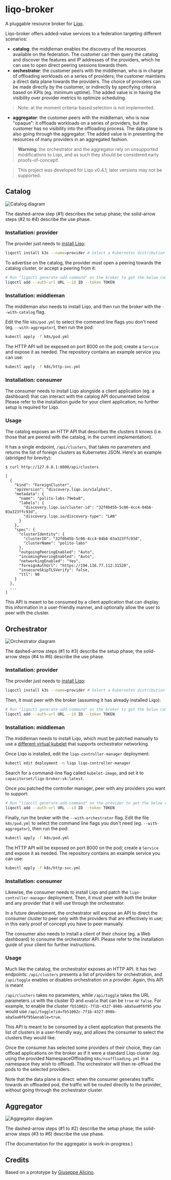 # liqo-broker

A pluggable resource broker for [Liqo](https://github.com/liqotech/liqo/).

Liqo-broker offers added-value services to a federation targeting different scenarios:

 - **catalog**: the middleman enables the discovery of the resources available on the federation. The customer can then query the catalog and discover the features and IP addresses of the providers, which he can use to open direct peering sessions towards them.
 - **orchestrator**: the customer peers with the middleman, who is in charge of offloading workloads on a series of providers; the customer maintains a direct data plane towards the providers. The choice of providers can be made directly by the customer, or indirectly by specifying criteria based on KPIs (eg. minimum uptime). The added value is in having the visibility over provider metrics to optimize scheduling.
 > Note: at the moment criteria-based selection is not implemented.
 - **aggregator**: the customer peers with the middleman, who is now "opaque": it offloads workloads on a series of providers, but the customer has no visibility into the offloading process. The data plane is also going through the aggregator. The added value is in presenting the resources of many providers in an aggregated fashion.

> **Warning**: the orchestrator and the aggregator rely on unsupported modifications to Liqo, and as such they should be considered early proofs-of-concept!

> This project was developed for Liqo v0.4.1; later versions may not be supported.

## Catalog

![Catalog diagram](./img/catalog.svg)

The dashed-arrow step (#1) describes the setup phase; the solid-arrow steps (#2 to #4) describe the use phase.

### Installation: provider

The provider just needs to [install Liqo](https://doc.liqo.io/installation/install/):


```sh
liqoctl install k3s --name=provider # Select a Kubernetes distribution as needed
```

To advertise on the catalog, the provider must open a peering towards the catalog cluster, or accept a peering from it:

```sh
# Run "liqoctl generate-add-command" on the broker to get the below command, copy it, and paste it on the provider machine
liqoctl add --auth-url URL --id ID --token TOKEN
```

### Installation: middleman

The middleman also needs to install Liqo, and then run the broker with the `--with-catalog` flag.

Edit the file `k8s/pod.yml` to select the command line flags you don't need (eg. `--with-aggregator`), then run the pod:

```sh
kubectl apply -f k8s/pod.yml
```

The HTTP API will be exposed on port 8000 on the pod; create a `Service` and expose it as needed. The repository contains an example service you can use:

```sh
kubectl apply -f k8s/http-svc.yml
```

### Installation: consumer

The consumer needs to install Liqo alongside a client application (eg. a dashboard) that can interact with the catalog API documented below. Please refer to the installation guide for your client application; no further setup is required for Liqo.

### Usage

The catalog exposes an HTTP API that describes the clusters it knows (i.e. those that are peered with the catalog, in the current implementation).

It has a single endpoint, `/api/clusters`, that takes no parameters and returns the list of foreign clusters as Kubernetes JSON. Here's an example (abridged for brevity):

```
$ curl http://127.0.0.1:8000/api/clusters

[
  {
    "kind": "ForeignCluster",
    "apiVersion": "discovery.liqo.io/v1alpha1",
    "metadata": {
      "name": "polito-labs-79eba8",
      "labels": {
        "discovery.liqo.io/cluster-id": "32f0b45b-5c06-4cc4-84b6-03a323ffc93d",
        "discovery.liqo.io/discovery-type": "LAN"
      }
    },
    "spec": {
      "clusterIdentity": {
        "clusterID": "32f0b45b-5c06-4cc4-84b6-03a323ffc93d",
        "clusterName": "polito-labs"
      },
      "outgoingPeeringEnabled": "Auto",
      "incomingPeeringEnabled": "Auto",
      "networkingEnabled": "Yes",
      "foreignAuthUrl": "https://194.116.77.112:31520",
      "insecureSkipTLSVerify": false,
      "ttl": 90
    }
  },
  ...
]
```

This API is meant to be consumed by a client application that can display this information in a user-friendly manner, and optionally allow the user to peer with the cluster.

## Orchestrator

![Orchestrator diagram](./img/orchestrator.svg)

The dashed-arrow steps (#1 to #3) describe the setup phase; the solid-arrow steps (#4 to #6) describe the use phase.

### Installation: provider

The provider just needs to [install Liqo](https://doc.liqo.io/installation/install/):


```sh
liqoctl install k3s --name=provider # Select a Kubernetes distribution as needed
```

Then, it must peer with the broker (assuming it has already installed Liqo):

```sh
# Run "liqoctl generate-add-command" on the broker to get the below command, copy it, and paste it on the provider machine
liqoctl add --auth-url URL --id ID --token TOKEN
```

### Installation: middleman

The middleman needs to install Liqo, which must be patched manually to use a [different virtual kubelet](https://github.com/CapacitorSet/liqo-orchestrator-vk) that supports orchestrator networking.

Once Liqo is installed, edit the `liqo-controller-manager` deployment:

```sh
kubectl edit deployment -n liqo liqo-controller-manager
```

Search for a command-line flag called `kubelet-image`, and set it to `capacitorset/liqo-broker-vk:latest`.

Once you patched the controller manager, peer with any providers you want to support:

```sh
# Run "liqoctl generate-add-command" on the provider to get the below command, copy it, and paste it on the broker machine
liqoctl add --auth-url URL --id ID --token TOKEN
```

Finally, run the broker with the `--with-orchestrator` flag. Edit the file `k8s/pod.yml` to select the command line flags you don't need (eg. `--with-aggregator`), then run the pod:

```sh
kubectl apply -f k8s/pod.yml
```

The HTTP API will be exposed on port 8000 on the pod; create a `Service` and expose it as needed. The repository contains an example service you can use:

```sh
kubectl apply -f k8s/http-svc.yml
```

### Installation: consumer

Likewise, the consumer needs to install Liqo and patch the `liqo-controller-manager` deployment. Then, it must peer with *both* the broker and any provider that it will use through the orchestrator.

In a future development, the orchestrator will expose an API to direct the consumer cluster to peer only with the providers that are effectively in use; in this early proof of concept you have to peer manually.

The consumer also needs to install a client of their choice (eg. a Web dashboard) to consume the orchestrator API. Please refer to the installation guide of your client for further instructions.

### Usage

Much like the catalog, the orchestrator exposes an HTTP API. It has two endpoints: `/api/clusters` presents a list of providers for orchestration, and `/api/toggle` enables or disables orchestration on a provider. Again, this API is meant

`/api/clusters` takes no parameters, while `/api/toggle` takes the URL parameters `id` with the cluster ID and `enable` that can be `true` or `false`. For example, to enable the cluster `fb51002c-7f1b-4327-898b-a8a5aa0f6f95` you would use `/api/toggle?id=fb51002c-7f1b-4327-898b-a8a5aa0f6f95&enable=true`.

This API is meant to be consumed by a client application that presents the list of clusters in a user-friendly way, and allows the consumer to select the clusters they would like.

Once the consumer has selected some providers of their choice, they can offload applications on the broker as if it were a standard Liqo cluster (eg. using the provided NamespaceOffloading `k8s/nsoffloading.yml` in a namespace they wish to offload). The orchestrator will then re-offload the pods to the selected providers.

Note that the data plane is direct: when the consumer generates traffic towards an offloaded pod, the traffic will be routed directly to the provider, without going through the orchestrator cluster.

## Aggregator

![Aggregator diagram](./img/aggregator.svg)

The dashed-arrow steps (#1 to #2) describe the setup phase; the solid-arrow steps (#3 to #6) describe the use phase.

(The documentation for the aggregator is work-in-progress.)

<!-- ## Installation

### Requirements

### On the broker's cluster

 - Create a pod with this broker (use image `capacitorset/liqo-broker`), and create a service pointing to it.
 
 - Suppose the service is called `broker-svc` in the `broker` namespace, then the address would be `broker-svc.broker.svc.cluster.local`. Edit the `liqo-controller-manager` deployment to add the following flag: `--external-monitor=broker-svc.broker.svc.cluster.local:7000`.

 - Create a NamespaceOffloading in the `liqo` namespace with `podOffloadingStrategy: Local`, so that the `liqo-network-manager` service is reflected on the customer's cluster:
    
    ```yaml
    apiVersion: offloading.liqo.io/v1alpha1
    kind: NamespaceOffloading
    metadata:
        name: offloading
        namespace: liqo
    spec:
        namespaceMappingStrategy: DefaultName
        podOffloadingStrategy: Local
        clusterSelector:
            nodeSelectorTerms:
            - matchExpressions:
            - key: liqo.io/type
                operator: In
                values:
                - virtual-node
    ```

 - Create an outgoing peering with the customer. This is required to reflect the `liqo-network-manager` service.

### On the customer's cluster

 - Take note of the address of the service you reflected in the previous steps on the cluster. For example, if `kubectl get svc -A` shows that the service is called `liqo-network-manager` and belongs to the namespace `liqo-broker-b9d3d5`, then the address would be `liqo-network-manager.liqo-broker-b9d3d5.svc.cluster.local`.

 - Edit the `liqo-controller-manager` deployment to add the following command line flags:


```
--kubelet-extra-args=--remote-ipam=server=<the address you just found>:6000
--kubelet-image=capacitorset/liqo-broker-vk:latest
```

[Spiegare perchè vengono fatte varie modifiche, specie perchè modifico i deployment]

## Usage

Simply create Liqo peerings as needed: the broker cluster will present a ResourceOffer that is the sum of all ResourceOffers from clusters with which it has outgoing peerings (the "provider" clusters). It will also react to workloads that are offloaded to the broker cluster by offloading them in turn to the provider clusters using a NamespaceOffloading. -->

## Credits

Based on a prototype by [Giuseppe Alicino](https://github.com/giuse2596).
